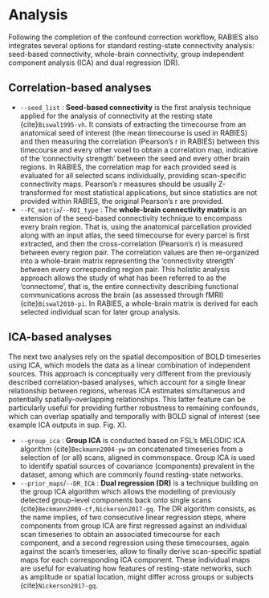 # Analysis

Following the completion of the confound correction workflow, RABIES also integrates several options for standard resting-state connectivity analysis: seed-based connectivity, whole-brain connectivity, group independent component analysis (ICA) and dual regression (DR).

## Correlation-based analyses
- `--seed_list` : **Seed-based connectivity** is the first analysis technique applied for the analysis of connectivity at the resting state {cite}`Biswal1995-vh`. It consists of extracting the timecourse from an anatomical seed of interest (the mean timecourse is used in RABIES) and then measuring the correlation (Pearson’s r in RABIES) between this timecourse and every other voxel to obtain a correlation map, indicative of the ‘connectivity strength’ between the seed and every other brain regions. In RABIES, the correlation map for each provided seed is evaluated for all selected scans individually, providing scan-specific connectivity maps. Pearson’s r measures should be usually Z-transformed for most statistical applications, but since statistics are not provided within RABIES, the original Pearson’s r are provided.
- `--FC_matrix`/`--ROI_type` : The **whole-brain connectivity matrix** is an extension of the seed-based connectivity technique to encompass every brain region. That is, using the anatomical parcellation provided along with an input atlas, the seed timecourse for every parcel is first extracted, and then the cross-correlation (Pearson’s r) is measured between every region pair. The correlation values are then re-organized into a whole-brain matrix representing the ‘connectivity strength’ between every corresponding region pair. This holistic analysis approach allows the study of what has been referred to as the ‘connectome’, that is, the entire connectivity describing functional communications across the brain (as assessed through fMRI){cite}`Biswal2010-pi`. In RABIES, a whole-brain matrix is derived for each selected individual scan for later group analysis.

## ICA-based analyses
The next two analyses rely on the spatial decomposition of BOLD timeseries using ICA, which models the data as a linear combination of independent sources. This approach is conceptually very different from the previously described correlation-based analyses, which account for a single linear relationship between regions, whereas ICA estimates simultaneous and potentially spatially-overlapping relationships. This latter feature can be particularly useful for providing further robustness to remaining confounds, which can overlap spatially and temporally with BOLD signal of interest (see example ICA outputs in sup. Fig. X).
- `--group_ica` : **Group ICA** is conducted based on FSL’s MELODIC ICA algorithm {cite}`Beckmann2004-yw` on concatenated timeseries from a selection of (or all) scans, aligned in commonspace. Group ICA is used to identify spatial sources of covariance (components) prevalent in the dataset, among which are commonly found resting-state networks. 
- `--prior_maps`/`--DR_ICA` : **Dual regression (DR)** is a technique building on the group ICA algorithm which allows the modelling of previously detected group-level components back onto single scans {cite}`Beckmann2009-cf,Nickerson2017-gq`. The DR algorithm consists, as the name implies, of two consecutive linear regression steps, where components from group ICA are first regressed against an individual scan timeseries to obtain an associated timecourse for each component, and a second regression using these timecourses, again against the scan’s timeseries, allow to finally derive scan-specific spatial maps for each corresponding ICA component. These individual maps are useful for evaluating how features of resting-state networks, such as amplitude or spatial location, might differ across groups or subjects {cite}`Nickerson2017-gq`.
